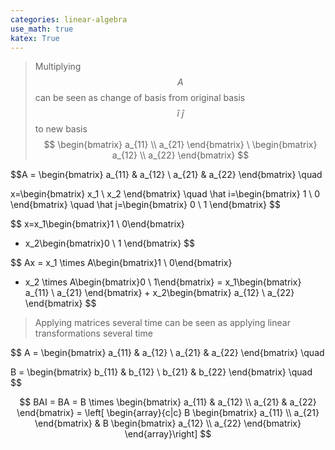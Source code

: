 ```yaml
---
categories: linear-algebra
use_math: true
katex: True
---
```


> Multiplying $$A$$ can be seen as change of basis
from original basis $$\hat i \ \hat j$$ to new basis 
$$
\begin{bmatrix}
a_{11} \\
a_{21}
\end{bmatrix}
\
\begin{bmatrix}
a_{12} \\
a_{22}
\end{bmatrix}
$$

$$A = \begin{bmatrix}
a_{11} & a_{12} \\
a_{21} & a_{22}
\end{bmatrix} \quad 

x=\begin{bmatrix}
x_1 \\
x_2
\end{bmatrix}
\quad
\hat i=\begin{bmatrix} 1 \\ 0 \end{bmatrix}
\quad
\hat j=\begin{bmatrix} 0 \\ 1 \end{bmatrix}
$$

$$
x=x_1\begin{bmatrix}1 \\ 0\end{bmatrix}
+ x_2\begin{bmatrix}0 \\ 1 \end{bmatrix}
$$

$$
Ax = x_1 \times A\begin{bmatrix}1 \\ 0\end{bmatrix} 
+ x_2 \times A\begin{bmatrix}0 \\ 1\end{bmatrix}
= 
x_1\begin{bmatrix}
a_{11} \\
a_{21}
\end{bmatrix} + x_2\begin{bmatrix}
a_{12} \\
a_{22}
\end{bmatrix}
$$

> Applying matrices several time can be seen as applying linear transformations several time

$$
A = \begin{bmatrix}
a_{11} & a_{12} \\
a_{21} & a_{22}
\end{bmatrix} \quad 

B = \begin{bmatrix}
b_{11} & b_{12} \\
b_{21} & b_{22}
\end{bmatrix} \quad 
$$

$$
BAI = BA = B \times 
\begin{bmatrix}
a_{11} & a_{12} \\
a_{21} & a_{22}
\end{bmatrix}
 = \left[ \begin{array}{c|c}
   B \begin{bmatrix} a_{11} \\ a_{21} \end{bmatrix} & 
   B \begin{bmatrix} a_{12} \\ a_{22} \end{bmatrix}
\end{array}\right]
$$